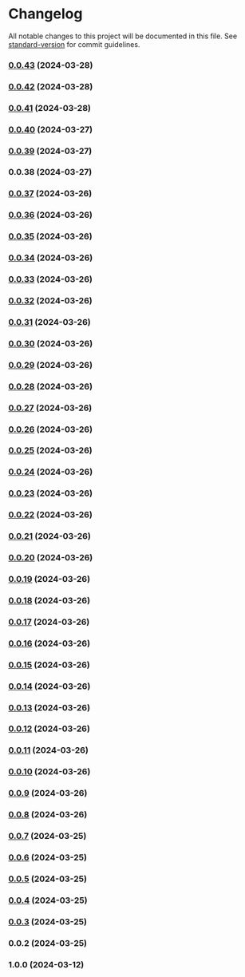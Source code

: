 # Changelog

All notable changes to this project will be documented in this file. See [standard-version](https://github.com/conventional-changelog/standard-version) for commit guidelines.

### [0.0.43](https://github.com/dzsdbsdxq/dz-ts-template/compare/v0.0.42...v0.0.43) (2024-03-28)

### [0.0.42](https://github.com/dzsdbsdxq/dz-ts-template/compare/v0.0.41...v0.0.42) (2024-03-28)

### [0.0.41](https://github.com/dzsdbsdxq/dz-ts-template/compare/v0.0.40...v0.0.41) (2024-03-28)

### [0.0.40](https://github.com/dzsdbsdxq/dz-ts-template/compare/v0.0.39...v0.0.40) (2024-03-27)

### [0.0.39](https://github.com/dzsdbsdxq/dz-ts-template/compare/v0.0.38...v0.0.39) (2024-03-27)

### 0.0.38 (2024-03-27)

### [0.0.37](https://github.com/dzsdbsdxq/dz-ts-template/compare/v0.0.36...v0.0.37) (2024-03-26)

### [0.0.36](https://github.com/dzsdbsdxq/dz-ts-template/compare/v0.0.35...v0.0.36) (2024-03-26)

### [0.0.35](https://github.com/dzsdbsdxq/dz-ts-template/compare/v0.0.34...v0.0.35) (2024-03-26)

### [0.0.34](https://github.com/dzsdbsdxq/dz-ts-template/compare/v0.0.33...v0.0.34) (2024-03-26)

### [0.0.33](https://github.com/dzsdbsdxq/dz-ts-template/compare/v0.0.32...v0.0.33) (2024-03-26)

### [0.0.32](https://github.com/dzsdbsdxq/dz-ts-template/compare/v0.0.31...v0.0.32) (2024-03-26)

### [0.0.31](https://github.com/dzsdbsdxq/dz-ts-template/compare/v0.0.30...v0.0.31) (2024-03-26)

### [0.0.30](https://github.com/dzsdbsdxq/dz-ts-template/compare/v0.0.29...v0.0.30) (2024-03-26)

### [0.0.29](https://github.com/dzsdbsdxq/dz-ts-template/compare/v0.0.28...v0.0.29) (2024-03-26)

### [0.0.28](https://github.com/dzsdbsdxq/dz-ts-template/compare/v0.0.27...v0.0.28) (2024-03-26)

### [0.0.27](https://github.com/dzsdbsdxq/dz-ts-template/compare/v0.0.26...v0.0.27) (2024-03-26)

### [0.0.26](https://github.com/dzsdbsdxq/dz-ts-template/compare/v0.0.25...v0.0.26) (2024-03-26)

### [0.0.25](https://github.com/dzsdbsdxq/dz-ts-template/compare/v0.0.24...v0.0.25) (2024-03-26)

### [0.0.24](https://github.com/dzsdbsdxq/dz-ts-template/compare/v0.0.23...v0.0.24) (2024-03-26)

### [0.0.23](https://github.com/dzsdbsdxq/dz-ts-template/compare/v0.0.22...v0.0.23) (2024-03-26)

### [0.0.22](https://github.com/dzsdbsdxq/dz-ts-template/compare/v0.0.21...v0.0.22) (2024-03-26)

### [0.0.21](https://github.com/dzsdbsdxq/dz-ts-template/compare/v0.0.20...v0.0.21) (2024-03-26)

### [0.0.20](https://github.com/dzsdbsdxq/dz-ts-template/compare/v0.0.19...v0.0.20) (2024-03-26)

### [0.0.19](https://github.com/dzsdbsdxq/dz-ts-template/compare/v0.0.18...v0.0.19) (2024-03-26)

### [0.0.18](https://github.com/dzsdbsdxq/dz-ts-template/compare/v0.0.17...v0.0.18) (2024-03-26)

### [0.0.17](https://github.com/dzsdbsdxq/dz-ts-template/compare/v0.0.16...v0.0.17) (2024-03-26)

### [0.0.16](https://github.com/dzsdbsdxq/dz-ts-template/compare/v0.0.15...v0.0.16) (2024-03-26)

### [0.0.15](https://github.com/dzsdbsdxq/dz-ts-template/compare/v0.0.14...v0.0.15) (2024-03-26)

### [0.0.14](https://github.com/dzsdbsdxq/dz-ts-template/compare/v0.0.13...v0.0.14) (2024-03-26)

### [0.0.13](https://github.com/dzsdbsdxq/dz-ts-template/compare/v0.0.12...v0.0.13) (2024-03-26)

### [0.0.12](https://github.com/dzsdbsdxq/dz-ts-template/compare/v0.0.11...v0.0.12) (2024-03-26)

### [0.0.11](https://github.com/dzsdbsdxq/dz-ts-template/compare/v0.0.10...v0.0.11) (2024-03-26)

### [0.0.10](https://github.com/dzsdbsdxq/dz-ts-template/compare/v0.0.9...v0.0.10) (2024-03-26)

### [0.0.9](https://github.com/dzsdbsdxq/dz-ts-template/compare/v0.0.8...v0.0.9) (2024-03-26)

### [0.0.8](https://github.com/dzsdbsdxq/dz-ts-template/compare/v0.0.7...v0.0.8) (2024-03-26)

### [0.0.7](https://github.com/dzsdbsdxq/dz-ts-template/compare/v0.0.6...v0.0.7) (2024-03-25)

### [0.0.6](https://github.com/dzsdbsdxq/dz-ts-template/compare/v0.0.5...v0.0.6) (2024-03-25)

### [0.0.5](https://github.com/dzsdbsdxq/dz-ts-template/compare/v0.0.4...v0.0.5) (2024-03-25)

### [0.0.4](https://github.com/dzsdbsdxq/dz-ts-template/compare/v0.0.3...v0.0.4) (2024-03-25)

### [0.0.3](https://github.com/dzsdbsdxq/dz-ts-template/compare/v0.0.2...v0.0.3) (2024-03-25)

### 0.0.2 (2024-03-25)

### 1.0.0 (2024-03-12)
